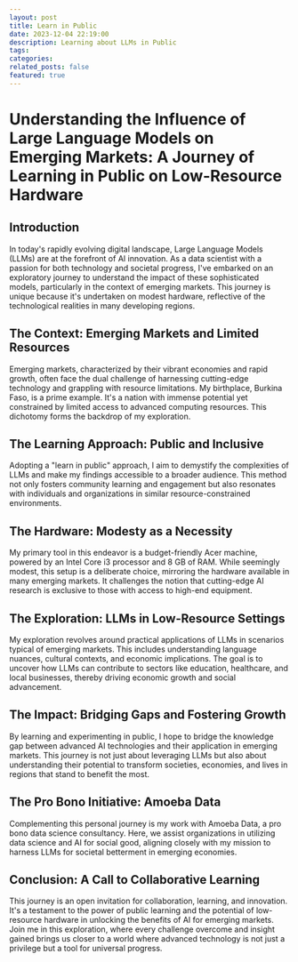 ```yaml
---
layout: post
title: Learn in Public
date: 2023-12-04 22:19:00
description: Learning about LLMs in Public
tags: 
categories: 
related_posts: false
featured: true
---
```

# Understanding the Influence of Large Language Models on Emerging Markets: A Journey of Learning in Public on Low-Resource Hardware

## Introduction

In today's rapidly evolving digital landscape, Large Language Models (LLMs) are at the forefront of AI innovation. As a data scientist with a passion for both technology and societal progress, I've embarked on an exploratory journey to understand the impact of these sophisticated models, particularly in the context of emerging markets. This journey is unique because it's undertaken on modest hardware, reflective of the technological realities in many developing regions.

## The Context: Emerging Markets and Limited Resources

Emerging markets, characterized by their vibrant economies and rapid growth, often face the dual challenge of harnessing cutting-edge technology and grappling with resource limitations. My birthplace, Burkina Faso, is a prime example. It's a nation with immense potential yet constrained by limited access to advanced computing resources. This dichotomy forms the backdrop of my exploration.

## The Learning Approach: Public and Inclusive

Adopting a "learn in public" approach, I aim to demystify the complexities of LLMs and make my findings accessible to a broader audience. This method not only fosters community learning and engagement but also resonates with individuals and organizations in similar resource-constrained environments.

## The Hardware: Modesty as a Necessity

My primary tool in this endeavor is a budget-friendly Acer machine, powered by an Intel Core i3 processor and 8 GB of RAM. While seemingly modest, this setup is a deliberate choice, mirroring the hardware available in many emerging markets. It challenges the notion that cutting-edge AI research is exclusive to those with access to high-end equipment.

## The Exploration: LLMs in Low-Resource Settings

My exploration revolves around practical applications of LLMs in scenarios typical of emerging markets. This includes understanding language nuances, cultural contexts, and economic implications. The goal is to uncover how LLMs can contribute to sectors like education, healthcare, and local businesses, thereby driving economic growth and social advancement.

## The Impact: Bridging Gaps and Fostering Growth

By learning and experimenting in public, I hope to bridge the knowledge gap between advanced AI technologies and their application in emerging markets. This journey is not just about leveraging LLMs but also about understanding their potential to transform societies, economies, and lives in regions that stand to benefit the most.

## The Pro Bono Initiative: Amoeba Data

Complementing this personal journey is my work with Amoeba Data, a pro bono data science consultancy. Here, we assist organizations in utilizing data science and AI for social good, aligning closely with my mission to harness LLMs for societal betterment in emerging economies.

## Conclusion: A Call to Collaborative Learning

This journey is an open invitation for collaboration, learning, and innovation. It's a testament to the power of public learning and the potential of low-resource hardware in unlocking the benefits of AI for emerging markets. Join me in this exploration, where every challenge overcome and insight gained brings us closer to a world where advanced technology is not just a privilege but a tool for universal progress.
